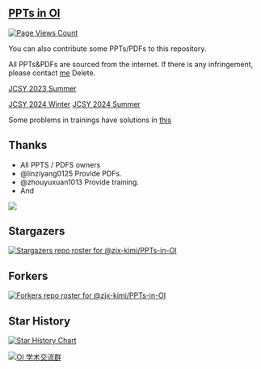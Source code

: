 ## [PPTs in OI](https://github.com/zjx-kimi/PPTs-in-OI/)

[![Page Views Count](https://badges.toozhao.com/badges/01J4B8QBE2VTNQ82K66N017CNH/green.svg)](https://badges.toozhao.com/stats/01J4B8QBE2VTNQ82K66N017CNH)

You can also contribute some PPTs/PDFs to this repository.

All PPTs&PDFs are sourced from the internet. If there is any infringement, please contact [me](mailto:1345098180@qq.com) Delete.

[JCSY 2023 Summer](JCSY%202023%20Summer)

[JCSY 2024 Winter](JCSY%202024%20Winter) [JCSY 2024 Summer](JCSY%202024%20Summer)

Some problems in trainings have solutions in [this](https://github.com/zjx-kimi/OI)

## Thanks 
- All PPTS / PDFS owners
- @linziyang0125 Provide PDFs.
- @zhouyuxuan1013 Provide training.
- And

[![](https://contrib.rocks/image?repo=zjx-kimi/PPTs-in-OI)](https://github.com/zjx-kimi/PPTs-in-OI/graphs/contributors)


## Stargazers

[![Stargazers repo roster for @zjx-kimi/PPTs-in-OI](http://reporoster.com/stars/zjx-kimi/PPTs-in-OI)](https://github.com/zjx-kimi/PPTs-in-OI/stargazers)

## Forkers

[![Forkers repo roster for @zjx-kimi/PPTs-in-OI](http://reporoster.com/forks/zjx-kimi/PPTs-in-OI)](https://github.com/zjx-kimi/PPTs-in-OI/network/members)

## Star History

<a href="https://star-history.com/#zjx-kimi/PPTs-in-OI&Timeline">
 <picture>
   <source media="(prefers-color-scheme: dark)" srcset="https://api.star-history.com/svg?repos=zjx-kimi/PPTs-in-OI&theme=dark" />
   <source media="(prefers-color-scheme: light)" srcset="https://api.star-history.com/svg?repos=zjx-kimi/PPTs-in-OI" />
   <img alt="Star History Chart" src="https://api.star-history.com/svg?repos=zjx-kimi/PPTs-in-OI" />
 </picture>
</a>



<a target="_blank" href="https://qm.qq.com/cgi-bin/qm/qr?k=h_fdgfr0kGZAOLMwhnXD70OPnY8r8fOM&jump_from=webapi&authKey=CZlJGGv0QHWQWU7rJ1uO397C9l7QB+VabMMydwaD+w05xuw+V5gP81tTxRgIPuTu"><img border="0" src="//pub.idqqimg.com/wpa/images/group.png" alt="OI 学术交流群" title="OI 学术交流群"></a>
